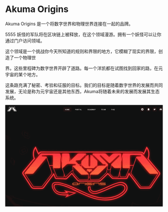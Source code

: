 # Akuma Origins

Akuma Origins 是一个将数字世界和物理世界连接在一起的品牌。

5555 妖怪的军队将在区块链上被释放，在这个领域漫游。拥有一个妖怪可以让你通过门户访问领域。

这个领域是一个挑战你今天所知道的规则和界限的地方，它模糊了现实的界限，创造了一个物理世

界。这些里程碑为数字世界开辟了道路。每一个洋凯都在试图找到回家的路，在元宇宙的某个地方。

这条路充满了秘密、考验和征服的目标。我们的目标是随着数字世界的发展而共同发展，无论是称为元宇宙还是其他东西，Akuma将随着未来的发展而发展其生态系统。

![NFT](4555_new.PNG)


